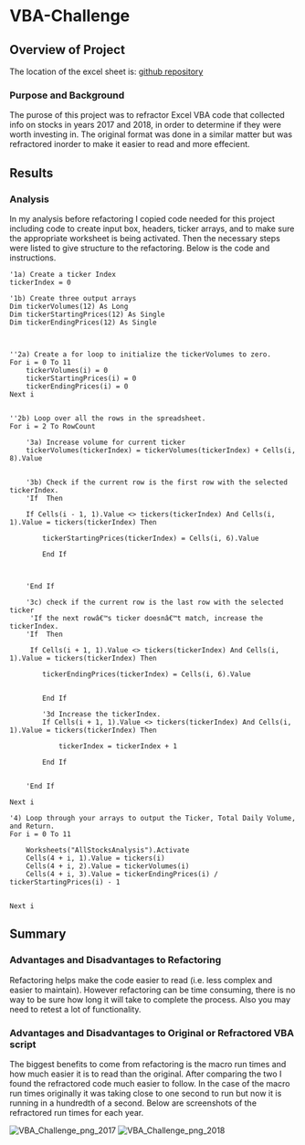 # VBA-Challenge

## Overview of Project
The location of the excel sheet is: [github repository](https://github.com/CodyMorin25/VBA-Challenge.git)

### Purpose and Background
The purose of this project was to refractor Excel VBA code that collected info on stocks in years 2017 and 2018, in order to determine if they were worth investing in. The original format was done in a similar matter but was refractored inorder to make it easier to read and more effecient.

## Results
### Analysis
In my analysis before refactoring I copied code needed for this project including code to create input box, headers, ticker arrays, and to make sure the appropriate worksheet is being activated. Then the necessary steps were listed to give structure to the refactoring. Below is the code and instructions.


    '1a) Create a ticker Index
    tickerIndex = 0

    '1b) Create three output arrays
    Dim tickerVolumes(12) As Long
    Dim tickerStartingPrices(12) As Single
    Dim tickerEndingPrices(12) As Single
    
    
    
    ''2a) Create a for loop to initialize the tickerVolumes to zero.
    For i = 0 To 11
        tickerVolumes(i) = 0
        tickerStartingPrices(i) = 0
        tickerEndingPrices(i) = 0
    Next i
   
        
    ''2b) Loop over all the rows in the spreadsheet.
    For i = 2 To RowCount
    
        '3a) Increase volume for current ticker
        tickerVolumes(tickerIndex) = tickerVolumes(tickerIndex) + Cells(i, 8).Value
        
        
        '3b) Check if the current row is the first row with the selected tickerIndex.
        'If  Then
            
        If Cells(i - 1, 1).Value <> tickers(tickerIndex) And Cells(i, 1).Value = tickers(tickerIndex) Then
            
            tickerStartingPrices(tickerIndex) = Cells(i, 6).Value
            
            End If
            
    
            
        'End If
        
        '3c) check if the current row is the last row with the selected ticker
         'If the next rowâ€™s ticker doesnâ€™t match, increase the tickerIndex.
        'If  Then
            
         If Cells(i + 1, 1).Value <> tickers(tickerIndex) And Cells(i, 1).Value = tickers(tickerIndex) Then
            
            tickerEndingPrices(tickerIndex) = Cells(i, 6).Value
            
            
            End If

            '3d Increase the tickerIndex.
            If Cells(i + 1, 1).Value <> tickers(tickerIndex) And Cells(i, 1).Value = tickers(tickerIndex) Then
            
                tickerIndex = tickerIndex + 1
                
            End If
            
            
        'End If
    
    Next i
    
    '4) Loop through your arrays to output the Ticker, Total Daily Volume, and Return.
    For i = 0 To 11
        
        Worksheets("AllStocksAnalysis").Activate
        Cells(4 + i, 1).Value = tickers(i)
        Cells(4 + i, 2).Value = tickerVolumes(i)
        Cells(4 + i, 3).Value = tickerEndingPrices(i) / tickerStartingPrices(i) - 1
        
        
    Next i


## Summary
### Advantages and Disadvantages to Refactoring
Refactoring helps make the code easier to read (i.e. less complex and easier to maintain). However refactoring can be time consuming, there is no way to be sure how long it will take to complete the process. Also you may need to retest a lot of functionality.

### Advantages and Disadvantages to Original or Refractored VBA script
The biggest benefits to come from refactoring is the macro run times and how much easier it is to read than the original. After comparing the two I found the refractored code much easier to follow. In the case of the macro run times originally it was taking close to one second to run but now it is running in a hundredth of a second. Below are screenshots of the refractored run times for each year.

![VBA_Challenge_png_2017](https://github.com/CodyMorin25/VBA-Challenge.git/Resources/VBA_Challenge_2017)
![VBA_Challenge_png_2018](https://github.com/CodyMorin25/VBA-Challenge.git/Resources/VBA_Challenge_2018)

